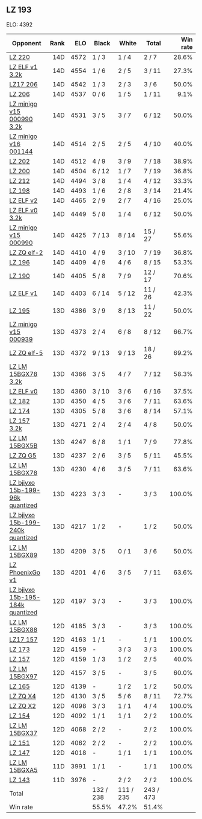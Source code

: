 ## LZ 193 ##

ELO: 4392

Opponent | Rank | ELO | Black | White | Total | Win rate
---------|-----:|----:|-------|-------|-------|-------:
[LZ 220](LZ%20220.md) | 14D | 4572 | 1 / 3 | 1 / 4 | 2 / 7 | 28.6%
[LZ ELF v1 3.2k](LZ%20ELF%20v1%203.2k.md) | 14D | 4554 | 1 / 6 | 2 / 5 | 3 / 11 | 27.3%
[LZ17 206](LZ17%20206.md) | 14D | 4542 | 1 / 3 | 2 / 3 | 3 / 6 | 50.0%
[LZ 206](LZ%20206.md) | 14D | 4537 | 0 / 6 | 1 / 5 | 1 / 11 | 9.1%
[LZ minigo v15 000990 3.2k](LZ%20minigo%20v15%20000990%203.2k.md) | 14D | 4531 | 3 / 5 | 3 / 7 | 6 / 12 | 50.0%
[LZ minigo v16 001144](LZ%20minigo%20v16%20001144.md) | 14D | 4514 | 2 / 5 | 2 / 5 | 4 / 10 | 40.0%
[LZ 202](LZ%20202.md) | 14D | 4512 | 4 / 9 | 3 / 9 | 7 / 18 | 38.9%
[LZ 200](LZ%20200.md) | 14D | 4504 | 6 / 12 | 1 / 7 | 7 / 19 | 36.8%
[LZ 212](LZ%20212.md) | 14D | 4494 | 3 / 8 | 1 / 4 | 4 / 12 | 33.3%
[LZ 198](LZ%20198.md) | 14D | 4493 | 1 / 6 | 2 / 8 | 3 / 14 | 21.4%
[LZ ELF v2](LZ%20ELF%20v2.md) | 14D | 4465 | 2 / 9 | 2 / 7 | 4 / 16 | 25.0%
[LZ ELF v0 3.2k](LZ%20ELF%20v0%203.2k.md) | 14D | 4449 | 5 / 8 | 1 / 4 | 6 / 12 | 50.0%
[LZ minigo v15 000990](LZ%20minigo%20v15%20000990.md) | 14D | 4425 | 7 / 13 | 8 / 14 | 15 / 27 | 55.6%
[LZ ZQ elf-2](LZ%20ZQ%20elf-2.md) | 14D | 4410 | 4 / 9 | 3 / 10 | 7 / 19 | 36.8%
[LZ 196](LZ%20196.md) | 14D | 4409 | 4 / 9 | 4 / 6 | 8 / 15 | 53.3%
[LZ 190](LZ%20190.md) | 14D | 4405 | 5 / 8 | 7 / 9 | 12 / 17 | 70.6%
[LZ ELF v1](LZ%20ELF%20v1.md) | 14D | 4403 | 6 / 14 | 5 / 12 | 11 / 26 | 42.3%
[LZ 195](LZ%20195.md) | 13D | 4386 | 3 / 9 | 8 / 13 | 11 / 22 | 50.0%
[LZ minigo v15 000939](LZ%20minigo%20v15%20000939.md) | 13D | 4373 | 2 / 4 | 6 / 8 | 8 / 12 | 66.7%
[LZ ZQ elf-5](LZ%20ZQ%20elf-5.md) | 13D | 4372 | 9 / 13 | 9 / 13 | 18 / 26 | 69.2%
[LZ LM 15BGX78 3.2k](LZ%20LM%2015BGX78%203.2k.md) | 13D | 4366 | 3 / 5 | 4 / 7 | 7 / 12 | 58.3%
[LZ ELF v0](LZ%20ELF%20v0.md) | 13D | 4360 | 3 / 10 | 3 / 6 | 6 / 16 | 37.5%
[LZ 182](LZ%20182.md) | 13D | 4350 | 4 / 5 | 3 / 6 | 7 / 11 | 63.6%
[LZ 174](LZ%20174.md) | 13D | 4305 | 5 / 8 | 3 / 6 | 8 / 14 | 57.1%
[LZ 157 3.2k](LZ%20157%203.2k.md) | 13D | 4271 | 2 / 4 | 2 / 4 | 4 / 8 | 50.0%
[LZ LM 15BGX5B](LZ%20LM%2015BGX5B.md) | 13D | 4247 | 6 / 8 | 1 / 1 | 7 / 9 | 77.8%
[LZ ZQ G5](LZ%20ZQ%20G5.md) | 13D | 4237 | 2 / 6 | 3 / 5 | 5 / 11 | 45.5%
[LZ LM 15BGX78](LZ%20LM%2015BGX78.md) | 13D | 4230 | 4 / 6 | 3 / 5 | 7 / 11 | 63.6%
[LZ bjiyxo 15b-199-96k quantized](LZ%20bjiyxo%2015b-199-96k%20quantized.md) | 13D | 4223 | 3 / 3 | - | 3 / 3 | 100.0%
[LZ bjiyxo 15b-199-240k quantized](LZ%20bjiyxo%2015b-199-240k%20quantized.md) | 13D | 4217 | 1 / 2 | - | 1 / 2 | 50.0%
[LZ LM 15BGX89](LZ%20LM%2015BGX89.md) | 13D | 4209 | 3 / 5 | 0 / 1 | 3 / 6 | 50.0%
[LZ PhoenixGo v1](LZ%20PhoenixGo%20v1.md) | 13D | 4201 | 4 / 6 | 3 / 5 | 7 / 11 | 63.6%
[LZ bjiyxo 15b-195-184k quantized](LZ%20bjiyxo%2015b-195-184k%20quantized.md) | 12D | 4197 | 3 / 3 | - | 3 / 3 | 100.0%
[LZ LM 15BGX88](LZ%20LM%2015BGX88.md) | 12D | 4185 | 3 / 3 | - | 3 / 3 | 100.0%
[LZ17 157](LZ17%20157.md) | 12D | 4163 | 1 / 1 | - | 1 / 1 | 100.0%
[LZ 173](LZ%20173.md) | 12D | 4159 | - | 3 / 3 | 3 / 3 | 100.0%
[LZ 157](LZ%20157.md) | 12D | 4159 | 1 / 3 | 1 / 2 | 2 / 5 | 40.0%
[LZ LM 15BGX97](LZ%20LM%2015BGX97.md) | 12D | 4157 | 3 / 5 | - | 3 / 5 | 60.0%
[LZ 165](LZ%20165.md) | 12D | 4139 | - | 1 / 2 | 1 / 2 | 50.0%
[LZ ZQ X4](LZ%20ZQ%20X4.md) | 12D | 4130 | 3 / 5 | 5 / 6 | 8 / 11 | 72.7%
[LZ ZQ X2](LZ%20ZQ%20X2.md) | 12D | 4098 | 3 / 3 | 1 / 1 | 4 / 4 | 100.0%
[LZ 154](LZ%20154.md) | 12D | 4092 | 1 / 1 | 1 / 1 | 2 / 2 | 100.0%
[LZ LM 15BGX37](LZ%20LM%2015BGX37.md) | 12D | 4068 | 2 / 2 | - | 2 / 2 | 100.0%
[LZ 151](LZ%20151.md) | 12D | 4062 | 2 / 2 | - | 2 / 2 | 100.0%
[LZ 147](LZ%20147.md) | 12D | 4018 | - | 1 / 1 | 1 / 1 | 100.0%
[LZ LM 15BGXA5](LZ%20LM%2015BGXA5.md) | 11D | 3991 | 1 / 1 | - | 1 / 1 | 100.0%
[LZ 143](LZ%20143.md) | 11D | 3976 | - | 2 / 2 | 2 / 2 | 100.0%
Total | | | 132 / 238 | 111 / 235 | 243 / 473 | 
Win rate| | | 55.5% | 47.2% | 51.4% | 
